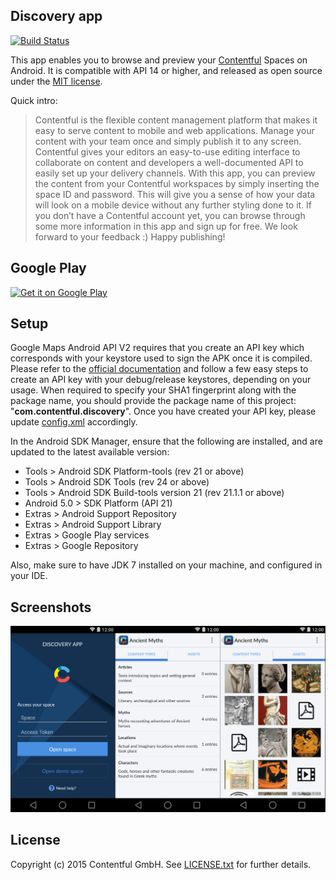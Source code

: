 ## Discovery app

[![Build Status](https://travis-ci.org/contentful/discovery-app-android.svg)](https://travis-ci.org/contentful/discovery-app-android/builds#)

This app enables you to browse and preview your [Contentful][1] Spaces on Android. It is compatible with API 14 or higher, and released as open source under the [MIT license][2].

Quick intro:

> Contentful is the flexible content management platform that makes it easy to serve content to mobile and web applications. Manage your content with your team once and simply publish it to any screen. Contentful gives your editors an easy-to-use editing interface to collaborate on content and developers a well-documented API to easily set up your delivery channels. With this app, you can preview the content from your Contentful workspaces by simply inserting the space ID and password. This will give you a sense of how your data will look on a mobile device without any further styling done to it. If you don’t have a Contentful account yet, you can browse through some more information in this app and sign up for free. We look forward to your feedback :) Happy publishing!

## Google Play

[![Get it on Google Play](http://developer.android.com/images/brand/en_generic_rgb_wo_45.png)](https://play.google.com/store/apps/details?id=com.contentful.discovery)

## Setup

Google Maps Android API V2 requires that you create an API key which corresponds with your keystore used to sign the APK once it is compiled. Please refer to the [official documentation][3] and follow a few easy steps to create an API key with your debug/release keystores, depending on your usage. When required to specify your SHA1 fingerprint along with the package name, you should provide the package name of this project: "**com.contentful.discovery**". Once you have created your API key, please update [config.xml][4] accordingly.

In the Android SDK Manager, ensure that the following are installed, and are updated to the latest available version:
- Tools > Android SDK Platform-tools (rev 21 or above)
- Tools > Android SDK Tools (rev 24 or above)
- Tools > Android SDK Build-tools version 21 (rev 21.1.1 or above)
- Android 5.0 > SDK Platform (API 21)
- Extras > Android Support Repository
- Extras > Android Support Library
- Extras > Google Play services
- Extras > Google Repository

Also, make sure to have JDK 7 installed on your machine, and configured in your IDE.

## Screenshots

![Screenshots](screenshots/sc.jpg)

## License

Copyright (c) 2015 Contentful GmbH. See [LICENSE.txt][2] for further details.


[1]: https://www.contentful.com
[2]: LICENSE.txt
[3]: https://developers.google.com/maps/documentation/android/start#get_an_android_certificate_and_the_google_maps_api_key
[4]: app/src/main/res/values/config.xml
